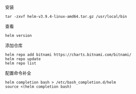 安装

```
tar -zxvf helm-v3.9.4-linux-amd64.tar.gz /usr/local/bin
```

查看

```
helm version
```

添加仓库

```
helm repo add bitnami https://charts.bitnami.com/bitnami/
helm repo update
helm repo list
```

配置命令补全

```
helm completion bash > /etc/bash_completion.d/helm
source <(helm completion bash)
```

